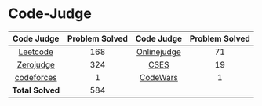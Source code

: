 # Code-Judge

|Code Judge|Problem Solved|Code Judge|Problem Solved|
|:--:|:---:|:--:|:---:|
|[Leetcode](https://github.com/kerong2002/Leetcode)|168| [Onlinejudge](https://github.com/kerong2002/Onlinejudge)|71|
|[Zerojudge](https://github.com/kerong2002/Zerojudge)|324|[CSES](https://github.com/kerong2002/CSES)|19|
|[codeforces](https://github.com/kerong2002/codeforces)|1|[CodeWars](https://github.com/kerong2002/Codewars)|1|
|**Total Solved**|584|||

